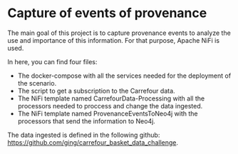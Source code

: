 # Capture of events of provenance
The main goal of this project is to capture provenance events to analyze the use and importance of this information. For that purpose, Apache NiFi is used.

In here, you can find four files:
- The docker-compose with all the services needed for the deployment of the scenario.
- The script to get a subscription to the Carrefour data.
- The NiFi template named CarrefourData-Processing with all the processors needed to proccess and change the data ingested.
- The NiFi template named ProvenanceEventsToNeo4j with the processors that send the information to Neo4j.

The data ingested is defined in the following github: https://github.com/ging/carrefour_basket_data_challenge.
